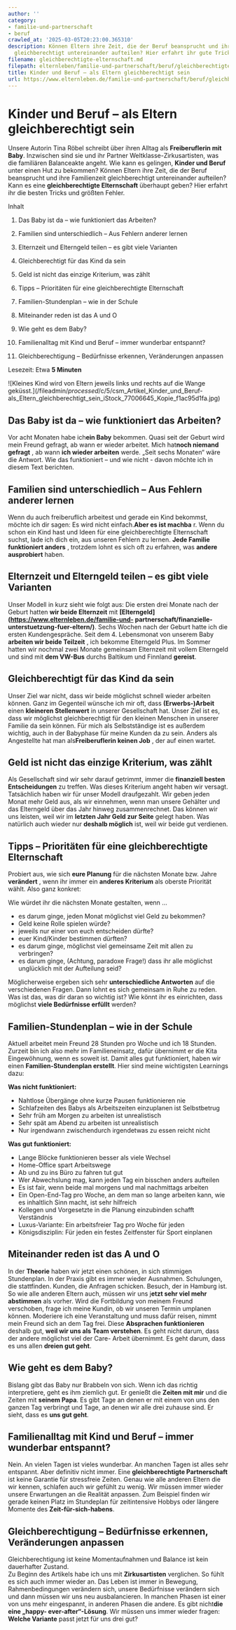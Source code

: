 ```yaml
---
author: ''
category:
- familie-und-partnerschaft
- beruf
crawled_at: '2025-03-05T20:23:00.365310'
description: Können Eltern ihre Zeit, die der Beruf beansprucht und ihre Familienzeit
  gleichberechtigt untereinander aufteilen? Hier erfahrt ihr gute Tricks und Fehler.
filename: gleichberechtigte-elternschaft.md
filepath: elternleben/familie-und-partnerschaft/beruf/gleichberechtigte-elternschaft.md
title: Kinder und Beruf – als Eltern gleichberechtigt sein
url: https://www.elternleben.de/familie-und-partnerschaft/beruf/gleichberechtigte-elternschaft/
---
```


#  Kinder und Beruf – als Eltern gleichberechtigt sein

Unsere Autorin Tina Röbel schreibt über ihren Alltag als **Freiberuflerin mit
Baby**. Inzwischen sind sie und ihr Partner Weltklasse-Zirkusartisten, was die
familiären Balanceakte angeht. Wie kann es gelingen, **Kinder und Beruf**
unter einen Hut zu bekommen? Können Eltern ihre Zeit, die der Beruf
beansprucht und ihre Familienzeit gleichberechtigt untereinander aufteilen?
Kann es eine **gleichberechtigte Elternschaft** überhaupt geben? Hier erfahrt
ihr die besten Tricks und größten Fehler.

Inhalt

1. Das Baby ist da – wie funktioniert das Arbeiten?

2. Familien sind unterschiedlich – Aus Fehlern anderer lernen

3. Elternzeit und Elterngeld teilen – es gibt viele Varianten

4. Gleichberechtigt für das Kind da sein

5. Geld ist nicht das einzige Kriterium, was zählt

6. Tipps – Prioritäten für eine gleichberechtigte Elternschaft

7. Familien-Stundenplan – wie in der Schule

8. Miteinander reden ist das A und O

9. Wie geht es dem Baby?

10. Familienalltag mit Kind und Beruf – immer wunderbar entspannt?

11. Gleichberechtigung – Bedürfnisse erkennen, Veränderungen anpassen

Lesezeit: Etwa **5 Minuten**

![Kleines Kind wird von Eltern jeweils links und rechts auf die Wange
geküsst.](/fileadmin/_processed_/c/5/csm_Artikel_Kinder_und_Beruf-
als_Eltern_gleichberechtigt_sein_iStock_77006645_Kopie_f1ac95d1fa.jpg)

##  Das Baby ist da – wie funktioniert das Arbeiten?

Vor acht Monaten habe ich**ein Baby** bekommen. Quasi seit der Geburt wird
mein Freund gefragt, ab wann er wieder arbeitet. Mich hat**noch niemand
gefragt** , ab wann **ich wieder arbeiten** werde. „Seit sechs Monaten“ wäre
die Antwort. Wie das funktioniert – und wie nicht - davon möchte ich in diesem
Text berichten.

##  Familien sind unterschiedlich – Aus Fehlern anderer lernen

Wenn du auch freiberuflich arbeitest und gerade ein Kind bekommst, möchte ich
dir sagen: Es wird nicht einfach.**Aber es ist machba** r. Wenn du schon ein
Kind hast und Ideen für eine gleichberechtigte Elternschaft suchst, lade ich
dich ein, aus unseren Fehlern zu lernen. **Jede Familie funktioniert anders**
, trotzdem lohnt es sich oft zu erfahren, was **andere ausprobiert** haben.  
  

##  Elternzeit und Elterngeld teilen – es gibt viele Varianten

Unser Modell in kurz sieht wie folgt aus: Die ersten drei Monate nach der
Geburt hatten **wir beide Elternzeit** mit
**[Elterngeld](https://www.elternleben.de/familie-und-
partnerschaft/finanzielle-unterstuetzung-fuer-eltern/)**. Sechs Wochen nach
der Geburt hatte ich die ersten Kundengespräche. Seit dem 4. Lebensmonat von
unserem Baby **arbeiten wir beide Teilzeit** , ich bekomme Elterngeld Plus. Im
Sommer hatten wir nochmal zwei Monate gemeinsam Elternzeit mit vollem
Elterngeld und sind mit **dem VW-Bus** durchs Baltikum und Finnland
**gereist**.

##  Gleichberechtigt für das Kind da sein

Unser Ziel war nicht, dass wir beide möglichst schnell wieder arbeiten können.
Ganz im Gegenteil wünsche ich mir oft, dass **(Erwerbs-)Arbeit** einen
**kleineren Stellenwert** in unserer Gesellschaft hat. Unser Ziel ist es, dass
wir möglichst gleichberechtigt für den kleinen Menschen in unserer Familie da
sein können. Für mich als Selbstständige ist es außerdem wichtig, auch in der
Babyphase für meine Kunden da zu sein. Anders als Angestellte hat man
als**Freiberuflerin keinen Job** , der auf einen wartet.

##  Geld ist nicht das einzige Kriterium, was zählt

Als Gesellschaft sind wir sehr darauf getrimmt, immer die **finanziell besten
Entscheidungen** zu treffen. Was dieses Kriterium angeht haben wir versagt.
Tatsächlich haben wir für unser Modell draufgezahlt. Wir geben jeden Monat
mehr Geld aus, als wir einnehmen, wenn man unsere Gehälter und das Elterngeld
über das Jahr hinweg zusammenrechnet. Das können wir uns leisten, weil wir im
**letzten Jahr Geld zur Seite** gelegt haben. Was natürlich auch wieder nur
**deshalb möglich** ist, weil wir beide gut verdienen.

##  Tipps – Prioritäten für eine gleichberechtigte Elternschaft

Probiert aus, wie sich **eure Planung** für die nächsten Monate bzw. Jahre
**verändert** , wenn ihr immer ein **anderes Kriterium** als oberste Priorität
wählt. Also ganz konkret:  
  
Wie würdet ihr die nächsten Monate gestalten, wenn …

  * es darum ginge, jeden Monat möglichst viel Geld zu bekommen?
  * Geld keine Rolle spielen würde?
  * jeweils nur einer von euch entscheiden dürfte?
  * euer Kind/Kinder bestimmen dürften?
  * es darum ginge, möglichst viel gemeinsame Zeit mit allen zu verbringen?
  * es darum ginge, (Achtung, paradoxe Frage!) dass ihr alle möglichst unglücklich mit der Aufteilung seid?

Möglicherweise ergeben sich sehr **unterschiedliche Antworten** auf die
verschiedenen Fragen. Dann lohnt es sich gemeinsam in Ruhe zu reden. Was ist
das, was dir daran so wichtig ist? Wie könnt ihr es einrichten, dass möglichst
**viele Bedürfnisse erfüllt** werden?  
  

##  Familien-Stundenplan – wie in der Schule

Aktuell arbeitet mein Freund 28 Stunden pro Woche und ich 18 Stunden. Zurzeit
bin ich also mehr im Familieneinsatz, dafür übernimmt er die Kita
Eingewöhnung, wenn es soweit ist. Damit alles gut funktioniert, haben wir
einen **Familien-Stundenplan erstellt**. Hier sind meine wichtigsten Learnings
dazu:  
  
**Was nicht funktioniert:**

  * Nahtlose Übergänge ohne kurze Pausen funktionieren nie
  * Schlafzeiten des Babys als Arbeitszeiten einzuplanen ist Selbstbetrug
  * Sehr früh am Morgen zu arbeiten ist unrealistisch
  * Sehr spät am Abend zu arbeiten ist unrealistisch
  * Nur irgendwann zwischendurch irgendetwas zu essen reicht nicht

**Was gut funktioniert:**

  * Lange Blöcke funktionieren besser als viele Wechsel
  * Home-Office spart Arbeitswege 
  * Ab und zu ins Büro zu fahren tut gut
  * Wer Abwechslung mag, kann jeden Tag ein bisschen anders aufteilen
  * Es ist fair, wenn beide mal morgens und mal nachmittags arbeiten 
  * Ein Open-End-Tag pro Woche, an dem man so lange arbeiten kann, wie es inhaltlich Sinn macht, ist sehr hilfreich
  * Kollegen und Vorgesetzte in die Planung einzubinden schafft Verständnis
  * Luxus-Variante: Ein arbeitsfreier Tag pro Woche für jeden
  * Königsdisziplin: Für jeden ein festes Zeitfenster für Sport einplanen

##  Miteinander reden ist das A und O

In der **Theorie** haben wir jetzt einen schönen, in sich stimmigen
Stundenplan. In der Praxis gibt es immer wieder Ausnahmen. Schulungen, die
stattfinden. Kunden, die Anfragen schicken. Besuch, der in Hamburg ist. So wie
alle anderen Eltern auch, müssen wir uns j**etzt sehr viel mehr abstimmen**
als vorher. Wird die Fortbildung von meinem Freund verschoben, frage ich meine
Kundin, ob wir unseren Termin umplanen können. Moderiere ich eine
Veranstaltung und muss dafür reisen, nimmt mein Freund sich an dem Tag frei.
Diese **Absprachen funktionieren** deshalb gut, **weil wir uns als Team
verstehen**. Es geht nicht darum, dass der andere möglichst viel der Care-
Arbeit übernimmt. Es geht darum, dass es uns allen **dreien gut geht**.  
  

##  Wie geht es dem Baby?

Bislang gibt das Baby nur Brabbeln von sich. Wenn ich das richtig
interpretiere, geht es ihm ziemlich gut. Er genießt die **Zeiten mit mir** und
die Zeiten mit **seinem Papa**. Es gibt Tage an denen er mit einem von uns den
ganzen Tag verbringt und Tage, an denen wir alle drei zuhause sind. Er sieht,
dass es **uns gut geht**.

##  Familienalltag mit Kind und Beruf – immer wunderbar entspannt?

Nein. An vielen Tagen ist vieles wunderbar. An manchen Tagen ist alles sehr
entspannt. Aber definitiv nicht immer. Eine **gleichberechtigte
Partnerschaft** ist keine Garantie für stressfreie Zeiten. Genau wie alle
anderen Eltern die wir kennen, schlafen auch wir gefühlt zu wenig. Wir müssen
immer wieder unsere Erwartungen an die Realität anpassen. Zum Beispiel finden
wir gerade keinen Platz im Stundeplan für zeitintensive Hobbys oder längere
Momente des **Zeit-für-sich-habens**.

##  Gleichberechtigung – Bedürfnisse erkennen, Veränderungen anpassen

Gleichberechtigung ist keine Momentaufnahmen und Balance ist kein dauerhafter
Zustand.  
Zu Beginn des Artikels habe ich uns mit **Zirkusartisten** verglichen. So
fühlt es sich auch immer wieder an. Das Leben ist immer in Bewegung,
Rahmenbedingungen verändern sich, unsere Bedürfnisse verändern sich und dann
müssen wir uns neu ausbalancieren. In manchen Phasen ist einer von uns mehr
eingespannt, in anderen Phasen die andere. Es gibt nicht**die eine „happy-
ever-after“-Lösung**. Wir müssen uns immer wieder fragen: **Welche Variante**
passt jetzt für uns drei gut?

